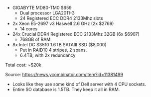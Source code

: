 * GIGABYTE MD80-TM0 $659
    * Dual processor LGA2011-3
    * 24 Registered ECC DDR4 2133Mhz slots
* 2x Xeon E5-2697 v3 Haswell 2.6 GHz (2x $2769)
    * 14 cores
* 24x Crucial DDR4 Registered ECC 2133Mhz 32GB (6x $6907)
    * 768GB of RAM
* 8x Intel DC S3510 1.6TB SATAIII SSD ($8,000)
    * Put in RAID10 4 stripes, 2 spans.
    * 6.4TB, with 2x redundancy

Total cost: ~$20k

Source: https://news.ycombinator.com/item?id=11381499

* Looks like they use some kind of Dell server with 4 CPU sockets.
* Entire SO database is 1.5TB. They keep it all in RAM.
